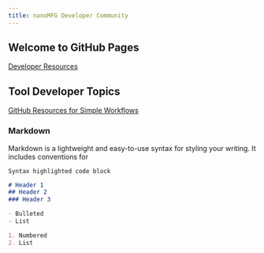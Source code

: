 ```yaml
---
title: nanoMFG Developer Community
---
```


## Welcome to GitHub Pages

<a href="Developer_Resources">Developer Resources<a/> <br>
  
## Tool Developer Topics
<a href="{% post_url 2020-09-15-GitHub Resources for Simple Workflows %}">GitHub Resources for Simple Workflows<a/>
  
### Markdown

Markdown is a lightweight and easy-to-use syntax for styling your writing. It includes conventions for

```markdown
Syntax highlighted code block

# Header 1
## Header 2
### Header 3

- Bulleted
- List

1. Numbered
2. List


```

